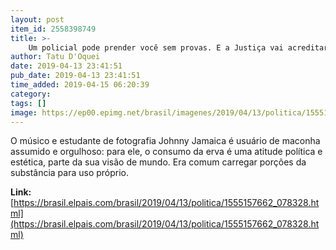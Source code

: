 ```yaml
---
layout: post
item_id: 2558398749
title: >-
    Um policial pode prender você sem provas. E a Justiça vai acreditar nele
author: Tatu D'Oquei
date: 2019-04-13 23:41:51
pub_date: 2019-04-13 23:41:51
time_added: 2019-04-15 06:20:39
category: 
tags: []
image: https://ep00.epimg.net/brasil/imagenes/2019/04/13/politica/1555157662_078328_1555158057_rrss_normal.jpg
---
```


O músico e estudante de fotografia Johnny Jamaica é usuário de maconha assumido e orgulhoso: para ele, o consumo da erva é uma atitude política e estética, parte da sua visão de mundo. Era comum carregar porções da substância para uso próprio.

**Link:** [https://brasil.elpais.com/brasil/2019/04/13/politica/1555157662_078328.html](https://brasil.elpais.com/brasil/2019/04/13/politica/1555157662_078328.html)

